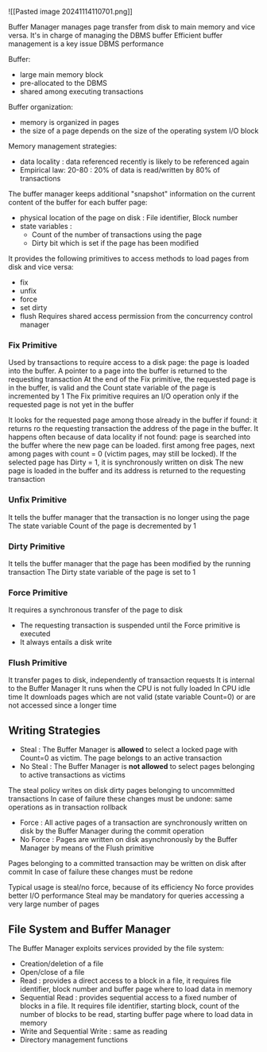 ![[Pasted image 20241114110701.png]]

Buffer Manager manages page transfer from disk to main memory and vice versa.
It's in charge of managing the DBMS buffer
Efficient buffer management is a key issue DBMS performance

Buffer:
- large main memory block
- pre-allocated to the DBMS
- shared among executing transactions

Buffer organization:
- memory is organized in pages
- the size of a page depends on the size of the operating system I/O block

Memory management strategies:
- data locality : data referenced recently is likely to be referenced again
- Empirical law: 20-80 : 20% of data is read/written by 80% of transactions

The buffer manager keeps additional "snapshot" information on the current content of the buffer
for each buffer page:
- physical location of the page on disk : File identifier, Block number
- state variables : 
	- Count of the number of transactions using the page
	- Dirty bit which is set if the page has been modified

It provides the following primitives to access methods to load pages from disk and vice versa:
- fix
- unfix
- force
- set dirty
- flush
Requires shared access permission from the concurrency control manager
### Fix Primitive
Used by transactions to require access to a disk page: the page is loaded into the buffer. A pointer to a page into the buffer is returned to the requesting transaction
At the end of the Fix primitive, the requested page is in the buffer, is valid and the Count state variable of the page is incremented by 1
The Fix primitive requires an I/O operation only if the requested page is not yet in the buffer

It looks for the requested page among those already in the buffer
if found: it returns ro the requesting transaction the address of the page in the buffer. It happens often because of data locality
if not found: page is searched into the buffer where the new page can be loaded. first among free pages, next among pages with count = 0 (victim pages, may still be locked).
If the selected page has Dirty = 1, it is synchronously written on disk
The new page is loaded in the buffer and its address is returned to the requesting transaction
### Unfix Primitive
It tells the buffer manager that the transaction is no longer using the page 
The state variable Count of the page is decremented by 1
### Dirty Primitive
It tells the buffer manager that the page has been modified by the running transaction 
The Dirty state variable of the page is set to 1
### Force Primitive
It requires a synchronous transfer of the page to disk 
- The requesting transaction is suspended until the Force primitive is executed 
- It always entails a disk write
### Flush Primitive
It transfer pages to disk, independently of transaction requests
It is internal to the Buffer Manager 
It runs when the CPU is not fully loaded In CPU idle time 
It downloads pages which are not valid (state variable Count=0) or are not accessed since a longer time

## Writing Strategies

- Steal : The Buffer Manager is **allowed** to select a locked page with Count=0 as victim. The page belongs to an active transaction
- No Steal : The Buffer Manager is **not allowed** to select pages belonging to active transactions as victims

The steal policy writes on disk dirty pages belonging to uncommitted transactions
In case of failure these changes must be undone: same operations as in transaction rollback

- Force : All active pages of a transaction are synchronously written on disk by the Buffer Manager during the commit operation
- No Force : Pages are written on disk asynchronously by the Buffer Manager by means of the Flush primitive

Pages belonging to a committed transaction may be written on disk after commit 
In case of failure these changes must be redone

Typical usage is steal/no force, because of its efficiency 
	No force provides better I/O performance 
	Steal may be mandatory for queries accessing a very large number of pages

## File System and Buffer Manager

The Buffer Manager exploits services provided by the file system: 
- Creation/deletion of a file
- Open/close of a file
- Read : provides a direct access to a block in a file, it requires file identifier, block number and buffer page where to load data in memory
- Sequential Read : provides sequential access to a fixed number of blocks in a file. It requires file identifier, starting block, count of the number of blocks to be read, starting buffer page where to load data in memory
- Write and Sequential Write : same as reading
- Directory management functions

